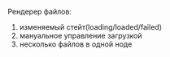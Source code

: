 Рендерер файлов: 
1. изменяемый стейт(loading/loaded/failed)
2. мануальное управление загрузкой
3. несколько файлов в одной ноде